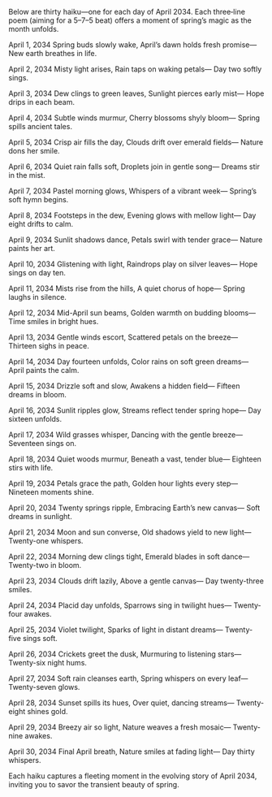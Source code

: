 Below are thirty haiku—one for each day of April 2034. Each three‐line poem (aiming for a 5–7–5 beat) offers a moment of spring’s magic as the month unfolds.

April 1, 2034
Spring buds slowly wake,
April’s dawn holds fresh promise—
New earth breathes in life.

April 2, 2034
Misty light arises,
Rain taps on waking petals—
Day two softly sings.

April 3, 2034
Dew clings to green leaves,
Sunlight pierces early mist—
Hope drips in each beam.

April 4, 2034
Subtle winds murmur,
Cherry blossoms shyly bloom—
Spring spills ancient tales.

April 5, 2034
Crisp air fills the day,
Clouds drift over emerald fields—
Nature dons her smile.

April 6, 2034
Quiet rain falls soft,
Droplets join in gentle song—
Dreams stir in the mist.

April 7, 2034
Pastel morning glows,
Whispers of a vibrant week—
Spring’s soft hymn begins.

April 8, 2034
Footsteps in the dew,
Evening glows with mellow light—
Day eight drifts to calm.

April 9, 2034
Sunlit shadows dance,
Petals swirl with tender grace—
Nature paints her art.

April 10, 2034
Glistening with light,
Raindrops play on silver leaves—
Hope sings on day ten.

April 11, 2034
Mists rise from the hills,
A quiet chorus of hope—
Spring laughs in silence.

April 12, 2034
Mid-April sun beams,
Golden warmth on budding blooms—
Time smiles in bright hues.

April 13, 2034
Gentle winds escort,
Scattered petals on the breeze—
Thirteen sighs in peace.

April 14, 2034
Day fourteen unfolds,
Color rains on soft green dreams—
April paints the calm.

April 15, 2034
Drizzle soft and slow,
Awakens a hidden field—
Fifteen dreams in bloom.

April 16, 2034
Sunlit ripples glow,
Streams reflect tender spring hope—
Day sixteen unfolds.

April 17, 2034
Wild grasses whisper,
Dancing with the gentle breeze—
Seventeen sings on.

April 18, 2034
Quiet woods murmur,
Beneath a vast, tender blue—
Eighteen stirs with life.

April 19, 2034
Petals grace the path,
Golden hour lights every step—
Nineteen moments shine.

April 20, 2034
Twenty springs ripple,
Embracing Earth’s new canvas—
Soft dreams in sunlight.

April 21, 2034
Moon and sun converse,
Old shadows yield to new light—
Twenty-one whispers.

April 22, 2034
Morning dew clings tight,
Emerald blades in soft dance—
Twenty-two in bloom.

April 23, 2034
Clouds drift lazily,
Above a gentle canvas—
Day twenty-three smiles.

April 24, 2034
Placid day unfolds,
Sparrows sing in twilight hues—
Twenty-four awakes.

April 25, 2034
Violet twilight,
Sparks of light in distant dreams—
Twenty-five sings soft.

April 26, 2034
Crickets greet the dusk,
Murmuring to listening stars—
Twenty-six night hums.

April 27, 2034
Soft rain cleanses earth,
Spring whispers on every leaf—
Twenty-seven glows.

April 28, 2034
Sunset spills its hues,
Over quiet, dancing streams—
Twenty-eight shines gold.

April 29, 2034
Breezy air so light,
Nature weaves a fresh mosaic—
Twenty-nine awakes.

April 30, 2034
Final April breath,
Nature smiles at fading light—
Day thirty whispers.

Each haiku captures a fleeting moment in the evolving story of April 2034, inviting you to savor the transient beauty of spring.
